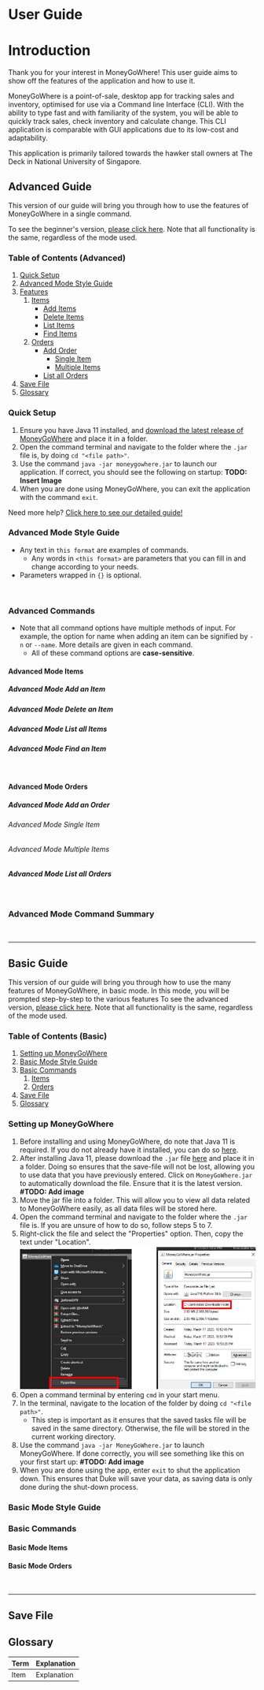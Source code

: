 # User Guide

# Introduction

Thank you for your interest in MoneyGoWhere! This user guide aims to show off the features of the application and how to
use it.

MoneyGoWhere is a point-of-sale, desktop app for tracking sales and inventory, optimised for use via a Command line
Interface (CLI). With the ability to type fast and with familiarity of the system, you will be able to quickly track
sales, check inventory and calculate change. This CLI application is comparable with GUI applications due to its
low-cost and adaptability.

This application is primarily tailored towards the hawker stall owners at The Deck in National University of Singapore.

## Advanced Guide

This version of our guide will bring you through how to use the features of MoneyGoWhere in a single command.

To see the beginner's version, [please click here](#basic-guide). Note that all functionality is the same, regardless of
the mode used.

### Table of Contents (Advanced)

1. [Quick Setup](#quick-setup)
2. [Advanced Mode Style Guide](#advanced-mode-style-guide)
3. [Features](#advanced-commands)
    1. [Items](#advanced-mode-items)
        * [Add Items](#advanced-mode-add-an-item)
        * [Delete Items](#advanced-mode-delete-an-item)
        * [List Items](#advanced-mode-list-all-items)
        * [Find Items](#advanced-mode-find-an-item)
    2. [Orders](#advanced-mode-orders)
        * [Add Order](#advanced-mode-add-an-order)
            * [Single Item](#advanced-mode-single-item)
            * [Multiple Items](#advanced-mode-multiple-items)
        * [List all Orders](#advanced-mode-list-all-orders)
4. [Save File](#save-file)
5. [Glossary](#glossary)

### Quick Setup

1. Ensure you have Java 11 installed,
   and [download the latest release of MoneyGoWhere](https://github.com/AY2223S2-CS2113T-T09-2/tp/releases) and place it
   in a folder.
2. Open the command terminal and navigate to the folder where the `.jar` file is, by doing `cd "<file path>"`.
3. Use the command `java -jar moneygowhere.jar` to launch our application. If correct, you should see the following on
   startup:
   **TODO: Insert Image**
4. When you are done using MoneyGoWhere, you can exit the application with the command `exit`.

Need more help? [Click here to see our detailed guide!](#setting-up-moneygowhere)

### Advanced Mode Style Guide

* Any text in `this format` are examples of commands.
    * Any words in `<this format>` are parameters that you can fill in and change according to your needs.
* Parameters wrapped in `{}` is optional.

<br>

### Advanced Commands

* Note that all command options have multiple methods of input. For example, the option for name when adding an item can
  be signified by `-n` or `--name`. More details are given in each command.
    * All of these command options are **case-sensitive**.

#### Advanced Mode Items

##### Advanced Mode Add an Item

##### Advanced Mode Delete an Item

##### Advanced Mode List all Items

##### Advanced Mode Find an Item

<br>

#### Advanced Mode Orders

##### Advanced Mode Add an Order

###### Advanced Mode Single Item

###### Advanced Mode Multiple Items

##### Advanced Mode List all Orders

<br>

### Advanced Mode Command Summary

<br>
<hr>

## Basic Guide

This version of our guide will bring you through how to use the many features of MoneyGoWhere, in basic mode. In this
mode, you will be prompted step-by-step to the various features
To see the advanced version, [please click here](#advanced-guide). Note that all functionality is the same, regardless
of the mode used.

### Table of Contents (Basic)

1. [Setting up MoneyGoWhere](#setting-up-moneygowhere)
2. [Basic Mode Style Guide](#basic-mode-style-guide)
3. [Basic Commands](#basic-commands)
   1. [Items](#basic-mode-items)
   2. [Orders](#basic-mode-orders)
4. [Save File](#save-file)
5. [Glossary](#glossary)

### Setting up MoneyGoWhere

1. Before installing and using MoneyGoWhere, do note that Java 11 is required. If you do not already have it installed,
   you can do so [here](https://www.oracle.com/sg/java/technologies/downloads/#java11).
2. After installing Java 11, please download the `.jar`
   file [here](https://github.com/AY2223S2-CS2113T-T09-2/tp/releases) and place it in a folder. Doing so ensures that
   the save-file will not be lost, allowing you to use data that you have previously entered. Click
   on `MoneyGoWhere.jar` to automatically download the file. Ensure that it is the latest version.
   **#TODO: Add image**
3. Move the jar file into a folder. This will allow you to view all data related to MoneyGoWhere easily, as all data
   files will be stored here.
4. Open the command terminal and navigate to the folder where the `.jar` file is. If you are unsure of how to do so,
   follow steps 5 to 7.
5. Right-click the file and select the "Properties" option. Then, copy the text under "Location". 
   ![image](images/userGuide/findFileLocation.png)
6. Open a command terminal by entering `cmd` in your start menu.
7. In the terminal, navigate to the location of the folder by doing `cd "<file path>"`.
    - This step is important as it ensures that the saved tasks file will be saved in the same directory. Otherwise, the
      file will be stored in the current working directory.
8. Use the command `java -jar MoneyGoWhere.jar` to launch MoneyGoWhere. If done correctly, you will see something like
   this on your first start up:
   **#TODO: Add image**
9. When you are done using the app, enter `exit` to shut the application down. This ensures that Duke will save your
   data, as saving data is only done during the shut-down process.

### Basic Mode Style Guide

### Basic Commands

#### Basic Mode Items

#### Basic Mode Orders

<br>
<hr>

## Save File

## Glossary

| Term | Explanation |
|------|-------------|
| Item | Explanation |
